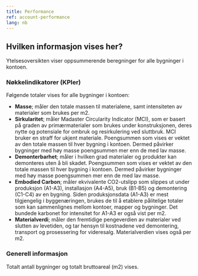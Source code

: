 ```yaml
---
title: Performance
ref: account-performance
lang: nb
---
```


## Hvilken informasjon vises her?
Ytelsesoversikten viser oppsummerende beregninger for alle bygninger i kontoen.

### Nøkkelindikatorer (KPIer)
Følgende totaler vises for alle bygninger i kontoen:

- **Masse**; måler den totale massen til materialene, samt intensiteten av materialer som brukes per m2.
- **Sirkularitet**; måler Madaster Circularity Indicator (MCI), som er basert på graden av primærmaterialer som brukes under konstruksjonen, deres nytte og potensiale for ombruk og resirkulering ved sluttbruk. MCI bruker en straff for ukjent materiale. Poengsummen som vises er vektet av den totale massen til hver bygning i kontoen. Dermed påvirker bygninger med høy masse poengsummen mer enn de med lav masse.
- **Demonterbarhet**; måler i hvilken grad materialer og produkter kan demonteres uten å bli skadet. Poengsummen som vises er vektet av den totale massen til hver bygning i kontoen. Dermed påvirker bygninger med høy masse poengsummen mer enn de med lav masse.
- **Embodied Carbon**; måler ekvivalente CO2-utslipp som slippes ut under produksjon (A1-A3), installasjon (A4-A5), bruk (B1-B5) og demontering (C1-C4) av en bygning. Siden produksjonsdata (A1-A3) er mest tilgjengelig i byggenæringen, brukes de til å etablere pålitelige totaler som kan sammenlignes mellom kontoer, mapper og bygninger. Det bundede karbonet for intensitet for A1-A3 er også vist per m2.
- **Materialverdi**; måler den fremtidige pengeverdien av materialer ved slutten av levetiden, og tar hensyn til kostnadene ved demontering, transport og prosessering for videresalg. Materialverdien vises også per m2.

### Generell informasjon
Totalt antall bygninger og totalt bruttoareal (m2) vises.